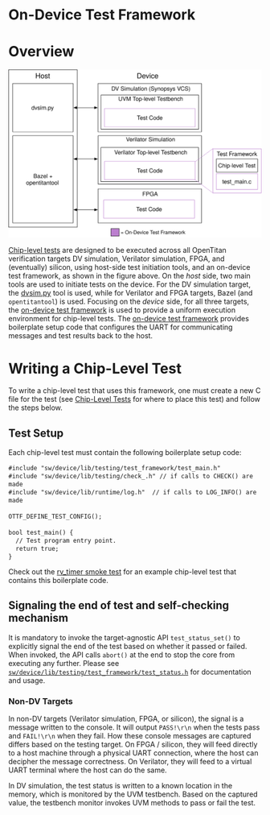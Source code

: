 # On-Device Test Framework

# Overview

![Chip-level Test Infrastructure](chip_level_test_infra.svg)

[Chip-level tests](../../../tests/README.md) are designed to be executed across all OpenTitan verification targets DV simulation, Verilator simulation, FPGA, and (eventually) silicon, using host-side test initiation tools, and an on-device test framework, as shown in the figure above.
On the _host_ side, two main tools are used to initiate tests on the device. For the DV simulation target, the [dvsim.py](https://github.com/lowRISC/opentitan/blob/master/util/dvsim/dvsim.py) tool is used, while for Verilator and FPGA targets, Bazel (and `opentitantool`) is used.
Focusing on the _device_ side, for all three targets, the [on-device test framework](https://github.com/lowRISC/opentitan/blob/master/sw/device/lib/testing/test_framework/test_main.c) is used to provide a uniform execution environment for chip-level tests.
The [on-device test framework](https://github.com/lowRISC/opentitan/blob/master/sw/device/lib/testing/test_framework/test_main.c) provides boilerplate setup code that configures the UART for communicating messages and test results back to the host.

# Writing a Chip-Level Test
To write a chip-level test that uses this framework, one must create a new C file for the test (see [Chip-Level Tests](../../../tests/README.md) for where to place this test) and follow the steps below.

## Test Setup
Each chip-level test must contain the following boilerplate setup code:

```
#include "sw/device/lib/testing/test_framework/test_main.h"
#include "sw/device/lib/testing/check_.h" // if calls to CHECK() are made
#include "sw/device/lib/runtime/log.h"  // if calls to LOG_INFO() are made

OTTF_DEFINE_TEST_CONFIG();

bool test_main() {
  // Test program entry point.
  return true;
}
```

Check out the [rv\_timer smoke test](https://github.com/lowRISC/opentitan/blob/master/sw/device/tests/rv_timer_smoketest.c) for an example chip-level test that contains this boilerplate code.

## Signaling the end of test and self-checking mechanism
It is mandatory to invoke the target-agnostic API `test_status_set()` to explicitly signal the end of the test based on whether it passed or failed.
When invoked, the API calls `abort()` at the end to stop the core from executing any further.
Please see [`sw/device/lib/testing/test_framework/test_status.h`](https://github.com/lowRISC/opentitan/blob/master/sw/device/lib/testing/test_framework/test_status.h) for documentation and usage.

### Non-DV Targets
In non-DV targets (Verilator simulation, FPGA, or silicon), the signal is a message written to the console.
It will output `PASS!\r\n` when the tests pass and `FAIL!\r\n` when they fail.
How these console messages are captured differs based on the testing target.
On FPGA / silicon, they will feed directly to a host machine through a physical UART connection, where the host can decipher the message correctness.
On Verilator, they will feed to a virtual UART terminal where the host can do the same.

In DV simulation, the test status is written to a known location in the memory, which is monitored by the UVM testbench.
Based on the captured value, the testbench monitor invokes UVM methods to pass or fail the test.
